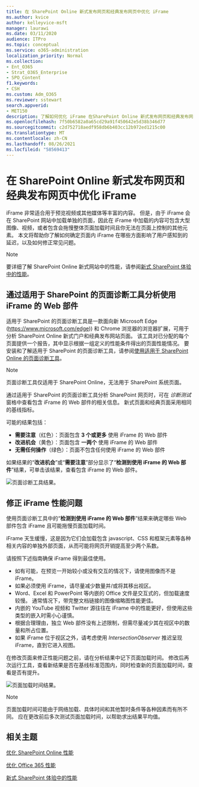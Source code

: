 ```yaml
---
title: 在 SharePoint Online 新式发布网页和经典发布网页中优化 iFrame
ms.author: kvice
author: kelleyvice-msft
manager: laurawi
ms.date: 03/11/2020
audience: ITPro
ms.topic: conceptual
ms.service: o365-administration
localization_priority: Normal
ms.collection:
- Ent_O365
- Strat_O365_Enterprise
- SPO_Content
f1.keywords:
- CSH
ms.custom: Adm_O365
ms.reviewer: sstewart
search.appverid:
- MET150
description: 了解如何优化 iFrame 在SharePoint Online 新式发布网页和经典发布网页中的性能。
ms.openlocfilehash: 7f50b6582a0a65cd29a91f450642e5d38b346d77
ms.sourcegitcommit: c2d752718aedf958db6b403cc12b972ed1215c00
ms.translationtype: MT
ms.contentlocale: zh-CN
ms.lasthandoff: 08/26/2021
ms.locfileid: "58569413"
---
```

# <a name="optimize-iframes-in-sharepoint-online-modern-and-classic-publishing-site-pages"></a>在 SharePoint Online 新式发布网页和经典发布网页中优化 iFrame

iFrame 非常适合用于预览视频或其他媒体等丰富的内容。 但是，由于 iFrame 会在 SharePoint 网站中加载单独的页面，因此在 iFrame 中加载的内容可包含大型图像、视频，或者包含会拖慢整体页面加载时间且你无法在页面上控制的其他元素。 本文将帮助你了解如何确定页面内 iFrame 在哪些方面影响了用户感知到的延迟，以及如何修正常见问题。

>[!NOTE]
>要详细了解 SharePoint Online 新式网站中的性能，请参阅[新式 SharePoint 体验中的性能](/sharepoint/modern-experience-performance)。

## <a name="use-the-page-diagnostics-for-sharepoint-tool-to-analyze-web-parts-using-iframes"></a>通过适用于 SharePoint 的页面诊断工具分析使用 iFrame 的 Web 部件

适用于 SharePoint 的页面诊断工具是一款面向新 Microsoft Edge (https://www.microsoft.com/edge)) 和 Chrome 浏览器的浏览器扩展，可用于分析 SharePoint Online 新式门户和经典发布网站页面。 该工具对已分配的每个页面提供一个报告，其中显示根据一组定义的性能条件得出的页面性能情况。 要安装和了解适用于 SharePoint 的页面诊断工具，请参阅[使用适用于 SharePoint Online 的页面诊断工具](page-diagnostics-for-spo.md)。

>[!NOTE]
>页面诊断工具仅适用于 SharePoint Online，无法用于 SharePoint 系统页面。

通过适用于 SharePoint 的页面诊断工具分析 SharePoint 网页时，可在 _诊断测试_ 窗格中查看包含 iFrame 的 Web 部件的相关信息。 新式页面和经典页面采用相同的基线指标。

可能的结果包括：

- **需要注意**（红色）：页面包含 **3 个或更多** 使用 iFrame 的 Web 部件
- **改进机会**（黄色）：页面包含 **一两个** 使用 iFrame 的 Web 部件
- **无需任何操作**（绿色）：页面不包含任何使用 iFrame 的 Web 部件

如果结果的“**改进机会**”或“**需要注意**”部分显示了“**检测到使用 iFrame 的 Web 部件**”结果，可单击该结果，查看包含 iFrame 的 Web 部件。

![页面诊断工具结果。](../media/modern-portal-optimization/pagediag-iframe-yellow.png)

## <a name="remediate-iframe-performance-issues"></a>修正 iFrame 性能问题

使用页面诊断工具中的“**检测到使用 iFrame 的 Web 部件**”结果来确定哪些 Web 部件包含 iFrame 且可能拖慢页面加载时间。

iFrame 天生缓慢，这是因为它们会加载包含 javascript、CSS 和框架元素等各种相关内容的单独外部页面，从而可能将网页开销提高至少两个系数。

请按照下述指南确保 iFrame 得到最佳使用。

- 如有可能，在预览一开始较小或没有交互的情况下，请使用图像而不是 iFrame。
- 如果必须使用 iFrame，请尽量减少数量并/或将其移出视区。
- Word、Excel 和 PowerPoint 等内嵌的 Office 文件是交互式的，但加载速度较慢。 通常情况下，带完整文档链接的图像缩略图性能更佳。
- 内嵌的 YouTube 视频和 Twitter 源往往在 iFrame 中的性能更好，但使用这些类型的嵌入时需小心谨慎。
- 根据合理理由，独立 Web 部件没有上述限制，但需尽量减少其在视区中的数量和所占位置。
- 如果 iFrame 位于视区之外，请考虑使用 _IntersectionObserver_ 推迟呈现 iFrame，直到它进入视图。

在修改页面来修正性能问题之前，请在分析结果中记下页面加载时间。 修改后再次运行工具，查看新结果是否在基线标准范围内，同时检查新的页面加载时间，查看是否有提升。

![页面加载时间结果。](../media/modern-portal-optimization/pagediag-page-load-time.png)

>[!NOTE]
>页面加载时间可能由于网络加载、具体时间和其他暂时条件等各种因素而有所不同。 应在更改前后多次测试页面加载时间，以帮助求出结果平均值。

## <a name="related-topics"></a>相关主题

[优化 SharePoint Online 性能](tune-sharepoint-online-performance.md)

[优化 Office 365 性能](tune-microsoft-365-performance.md)

[新式 SharePoint 体验中的性能](/sharepoint/modern-experience-performance)